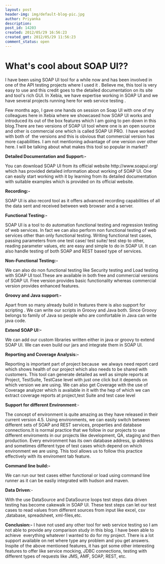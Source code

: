 ```yaml
---
layout: post
header-img: img/default-blog-pic.jpg
author: Priyanka
description: 
post_id: 14203
created: 2012/05/29 16:56:23
created_gmt: 2012/05/29 11:56:23
comment_status: open
---
```


# What's cool about SOAP UI??

<p>I have been using SOAP UI tool for a while now and has been involved in one of the API testing projects where I used it . Believe me, this tool is very easy to use and this credit goes to the detailed documentation on its site and tool's rich GUI. In Xebia, we have expertise working in SOAP UI and we have several projects running here for web service testing .</p>
<p>Few months ago, I gave one hands on session on Soap UI with one of my colleagues here in Xebia where we showcased how SOAP UI works and introduced its out of the box features which I am going to pen down in this blog.There are two versions of SOAP UI tool where one is an open source and other is commercial one which is called SOAP UI PRO.  I have worked with both of  the versions and this is obvious that commercial version has more capabilities. I am not mentioning advantage of one version over other here. I will be talking about what makes this tool so popular in market?<!--more--></p>
<p><strong>Detailed Documentation and Support:-</strong></p>
<p>You can download SOAP UI from its official website http://www.soapui.org/ which has provided detailed information about working of SOAP UI. One can easily start working with it by learning from its detailed documentation with suitable examples which is provided on its official website.</p>
<p><strong>Recording:-</strong></p>
<p>SOAP UI is also record tool as it offers advanced recording capabilities of all the data sent and received between web browser and a server.</p>
<p><strong>Functional Testing:-</strong></p>
<p>SOAP UI is a tool to do automation functional testing and regression testing of web services. In fact we can also perform non functional testing of web services other than only functional testing. Writing functional test cases, passing parameters from one test case/ test suite/ test step to other, reading parameter values, etc are easy and simple to do in SOAP UI. It can also handle testing of both SOAP and REST based type of services.</p>
<p><strong>Non-Functional Testing:-</strong></p>
<p>We can also do non functional testing like Security testing and Load testing with SOAP UI tool.These are available in both free and commercial versions of SOAP UI. Free version provides basic functionality whereas commercial version provides enhanced features.</p>
<p><strong>Groovy and Java support:-</strong></p>
<p>Apart from so many already build in features there is also support for scripting . We can write our scripts in Groovy and Java both. Since Groovy belongs to family of Java so people who are comfortable in Java can write java code.</p>
<p><strong>Extend SOAP UI:-</strong></p>
<p>We can add our custom libraries written either in java or groovy to extend SOAP UI. We can even build our jars and integrate them in SOAP UI.</p>
<p><strong>Reporting and Coverage Analysis:-</strong></p>
<p>Reporting is important part of project because  we always need report card which shows health of our project which also needs to be shared with customers. This tool can generate detailed as well as simple reports at Project, TestSuite, TestCase level with just one click but it depends on which version we are using. We can also get Coverage with the use of Coverage analyzer which is available in it with the hep of which we can extract coverage reports at project,test Suite and test case level</p>
<p><strong>Support for different Environment</strong>:-</p>
<p>The concept of environment is quite amazing as they have released in their current version 4.5. Using environments, we can easily switch between different sets of SOAP and REST services, properties and database connections.It is normal practice that we follow in our projects to use different enviroments in our projects like development, QA, staging and then production. Every environment has its own database address, ip address and sometimes different type of test cases which depend on which environment we are using. This tool allows us to follow this practice effectively with its enviroment tab feature.</p>
<p><strong>Command line build:-</strong></p>
<p>We can run our test cases either functional or load using command line runner as it can be easliy integrated with hudson and maven.</p>
<p><strong>Data Driven</strong>:-</p>
<p>With the use DataSource and DataSource loops test steps data driven testing has become cakewalk in SOAP UI. These test steps can let our test cases to read values from different sources from input like excel, csv ,database, spreadsheet, xml-files,etc.</p>
<p><strong>Conclusion:-</strong>
I have not used any other tool for web service testing so I am not able to provide any comparison study in this blog. I have been able to achieve  everything whatever I wanted to do for my project. There is a lot support available on net where type any problem and you get answers. Inspite of the above mentioned features, it has got some other interesting features to offer like service mocking, JDBC connections, testing with different types of  requests like JMS, AMF, SOAP, REST, etc.</p>
